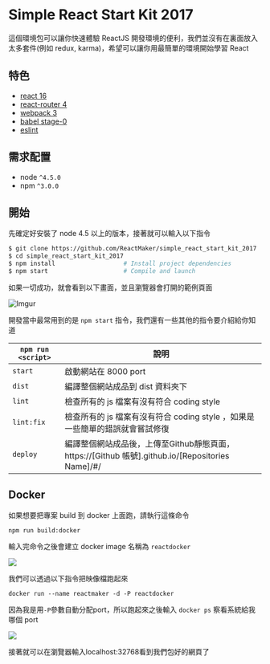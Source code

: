 # Simple React Start Kit 2017

這個環境包可以讓你快速體驗 ReactJS 開發環境的便利，我們並沒有在裏面放入太多套件(例如 redux, karma)，希望可以讓你用最簡單的環境開始學習 React

## 特色

* [react 16](https://github.com/facebook/react)
* [react-router 4](https://reacttraining.com/react-router/web/example/basic)
* [webpack 3](https://github.com/webpack/webpack)
* [babel stage-0](https://github.com/babel/babel)
* [eslint](http://eslint.org)

## 需求配置
* node `^4.5.0`
* npm `^3.0.0`

## 開始

先確定好安裝了 node 4.5 以上的版本，接著就可以輸入以下指令

```bash
$ git clone https://github.com/ReactMaker/simple_react_start_kit_2017
$ cd simple_react_start_kit_2017
$ npm install                   # Install project dependencies
$ npm start                     # Compile and launch
```

如果一切成功，就會看到以下畫面，並且瀏覽器會打開的範例頁面

![Imgur](http://i.imgur.com/14aROBn.png)

開發當中最常用到的是 `npm start` 指令，我們還有一些其他的指令要介紹給你知道

| `npm run <script>` | 說明                                                                         |
|--------------------|------------------------------------------------------------------------------|
| `start`            | 啟動網站在 8000 port                                                         |
| `dist`             | 編譯整個網站成品到 dist 資料夾下                                             |
| `lint`             | 檢查所有的 js 檔案有沒有符合 coding style                                    |
| `lint:fix`         | 檢查所有的 js 檔案有沒有符合 coding style ，如果是一些簡單的錯誤就會嘗試修復 |
| `deploy`           | 編譯整個網站成品後，上傳至Github靜態頁面，https://[Github 帳號].github.io/[Repositories Name]/#/ |


## Docker


如果想要把專案 build 到 docker 上面跑，請執行這條命令
```
npm run build:docker
```
輸入完命令之後會建立 docker image 名稱為 `reactdocker`

![](https://i.imgur.com/LISz99c.png)

我們可以透過以下指令把映像檔跑起來

```
docker run --name reactmaker -d -P reactdocker
```

因為我是用`-P`參數自動分配port，所以跑起來之後輸入 `docker ps` 察看系統給我哪個 port

![](https://i.imgur.com/Fww1ncw.png)

接著就可以在瀏覽器輸入localhost:32768看到我們包好的網頁了
